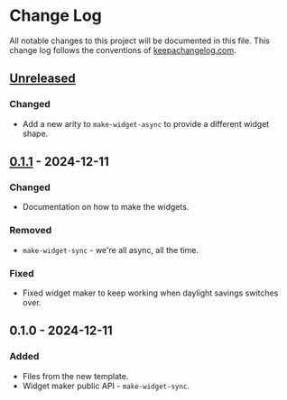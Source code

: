# Change Log
All notable changes to this project will be documented in this file. This change log follows the conventions of [keepachangelog.com](http://keepachangelog.com/).

## [Unreleased]
### Changed
- Add a new arity to `make-widget-async` to provide a different widget shape.

## [0.1.1] - 2024-12-11
### Changed
- Documentation on how to make the widgets.

### Removed
- `make-widget-sync` - we're all async, all the time.

### Fixed
- Fixed widget maker to keep working when daylight savings switches over.

## 0.1.0 - 2024-12-11
### Added
- Files from the new template.
- Widget maker public API - `make-widget-sync`.

[Unreleased]: https://sourcehost.site/your-name/aoc2024/compare/0.1.1...HEAD
[0.1.1]: https://sourcehost.site/your-name/aoc2024/compare/0.1.0...0.1.1
